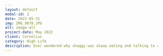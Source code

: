 ```yaml
---
layout: default
modal-id: 2
date: 2022-05-31
img: IMG_9878.JPG
alt: image-alt
project-date: May 2022
client: Cornelius
category: High Life
description: Ever wondered why shaggy was alway eating and talking to a dog!? He was high as fck! Original Design by Corn Follow @HighLifeNFTs on Twitter Owners of these NFTs will be included in special giveaways, free airdrops from our second collection + more to come. [https://jumpnet.enjinx.io/eth/asset/78c0000000003308/](https://jumpnet.enjinx.io/eth/asset/18c00000000037d9/)
---
```

